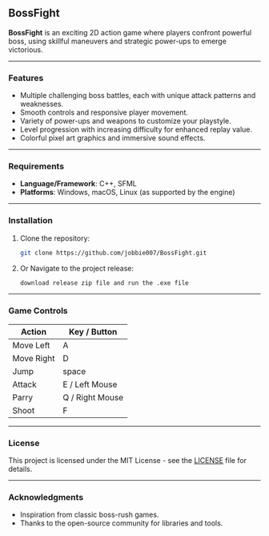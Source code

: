 ## BossFight

**BossFight** is an exciting 2D action game where players confront powerful boss, using skillful maneuvers and strategic power-ups to emerge victorious.

---

### Features

* Multiple challenging boss battles, each with unique attack patterns and weaknesses.
* Smooth controls and responsive player movement.
* Variety of power-ups and weapons to customize your playstyle.
* Level progression with increasing difficulty for enhanced replay value.
* Colorful pixel art graphics and immersive sound effects.

---

### Requirements

* **Language/Framework**: C++, SFML
* **Platforms**: Windows, macOS, Linux (as supported by the engine)

---

### Installation

1. Clone the repository:

   ```bash
   git clone https://github.com/jobbie007/BossFight.git
   ```
2. Or Navigate to the project release:

   ```bash
   download release zip file and run the .exe file 
   ```

---

### Game Controls

| Action     | Key / Button    |
| ---------- | --------------- |
| Move Left  | A               |
| Move Right | D               |
| Jump       | space           |
| Attack     | E / Left Mouse  |
| Parry      | Q / Right Mouse |
| Shoot      | F               |

---

### License

This project is licensed under the MIT License - see the [LICENSE](LICENSE) file for details.

---

### Acknowledgments

* Inspiration from classic boss-rush games.
* Thanks to the open-source community for libraries and tools.
